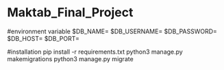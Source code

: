 # Maktab_Final_Project


#environment variable
$DB_NAME=
$DB_USERNAME=
$DB_PASSWORD=
$DB_HOST=
$DB_PORT=




#installation
pip install -r requirements.txt
python3 manage.py makemigrations
python3 manage.py migrate

